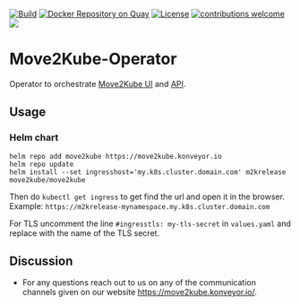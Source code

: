 [![Build](https://github.com/konveyor/move2kube-operator/workflows/Build/badge.svg "Github Actions")](https://github.com/konveyor/move2kube-operator/actions?query=workflow%3ABuild)
[![Docker Repository on Quay](https://quay.io/repository/konveyor/move2kube-operator/status "Docker Repository on Quay")](https://quay.io/repository/konveyor/move2kube-operator)
[![License](https://img.shields.io/:license-apache-blue.svg)](https://www.apache.org/licenses/LICENSE-2.0.html)
[![contributions welcome](https://img.shields.io/badge/contributions-welcome-brightgreen.svg?style=flat)](https://github.com/konveyor/move2kube-operator/pulls)
[<img src="https://img.shields.io/badge/slack-konveyor/move2kube-green.svg?logo=slack">](https://kubernetes.slack.com/archives/CR85S82A2)

# Move2Kube-Operator

Operator to orchestrate [Move2Kube UI](https://github.com/konveyor/move2kube-ui) and [API](https://github.com/konveyor/move2kube-api).

## Usage

### Helm chart

```
helm repo add move2kube https://move2kube.konveyor.io
helm repo update
helm install --set ingresshost='my.k8s.cluster.domain.com' m2krelease move2kube/move2kube
```
Then do `kubectl get ingress` to get find the url and open it in the browser.  
Example: `https://m2krelease-mynamespace.my.k8s.cluster.domain.com`

For TLS uncomment the line `#ingresstls: my-tls-secret` in `values.yaml` and replace with the name of the TLS secret.

## Discussion

* For any questions reach out to us on any of the communication channels given on our website https://move2kube.konveyor.io/.
